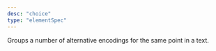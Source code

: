 ```yaml
---
desc: "choice"
type: "elementSpec"
---
```


Groups a number of alternative encodings for the same point in a text.